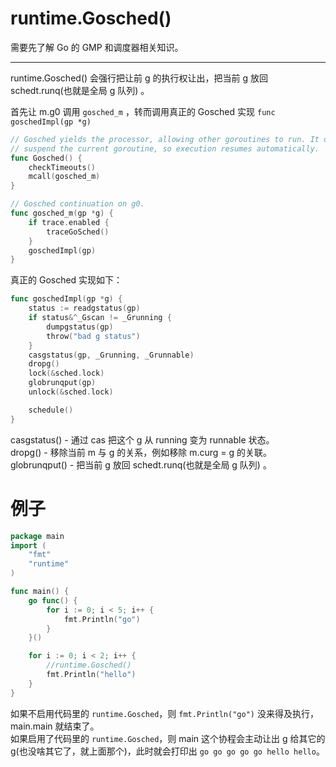 # runtime.Gosched()

需要先了解 Go 的 GMP 和调度器相关知识。 
  
---  

runtime.Gosched() 会强行把让前 g 的执行权让出，把当前 g 放回  schedt.runq(也就是全局 g 队列) 。 

首先让 m.g0 调用 `gosched_m` ，转而调用真正的 Gosched 实现 `func goschedImpl(gp *g)`
```go
// Gosched yields the processor, allowing other goroutines to run. It does not
// suspend the current goroutine, so execution resumes automatically.
func Gosched() {
	checkTimeouts()
	mcall(gosched_m)
}

// Gosched continuation on g0.
func gosched_m(gp *g) {
	if trace.enabled {
		traceGoSched()
	}
	goschedImpl(gp)
}
```

真正的 Gosched 实现如下：
```go
func goschedImpl(gp *g) {
	status := readgstatus(gp)
	if status&^_Gscan != _Grunning {
		dumpgstatus(gp)
		throw("bad g status")
	}
	casgstatus(gp, _Grunning, _Grunnable)
	dropg()
	lock(&sched.lock)
	globrunqput(gp)
	unlock(&sched.lock)

	schedule()
} 
```

casgstatus() - 通过 cas 把这个 g 从 running 变为 runnable 状态。        
dropg() - 移除当前 m 与 g 的关系，例如移除 m.curg = g 的关联。         
globrunqput() - 把当前 g 放回  schedt.runq(也就是全局 g 队列) 。    



# 例子

```go
package main
import (
	"fmt"
	"runtime"
)

func main() {
	go func() {
		for i := 0; i < 5; i++ {
			fmt.Println("go")
		}
	}()

	for i := 0; i < 2; i++ { 
		//runtime.Gosched()
		fmt.Println("hello")
	}
}
```

如果不启用代码里的 `runtime.Gosched`，则 `fmt.Println("go")` 没来得及执行， main.main 就结束了。  
如果启用了代码里的 `runtime.Gosched`，则 main 这个协程会主动让出 g 给其它的 g(也没啥其它了，就上面那个)，此时就会打印出 `go go go go go hello hello`。   
   
